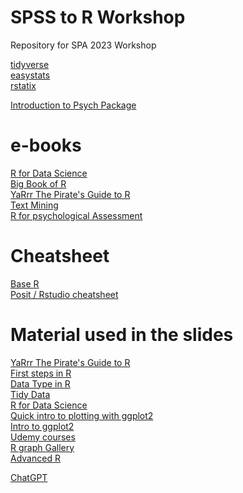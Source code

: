 # SPSS to R Workshop
Repository for SPA 2023 Workshop

[tidyverse](https://www.tidyverse.org/packages/) </br>
[easystats](https://easystats.github.io/easystats/) </br>
[rstatix](https://github.com/kassambara/rstatix) </br>

[Introduction to Psych Package](https://cran.r-project.org/web/packages/psych/vignettes/intro.pdf)


# e-books
[R for Data Science](https://r4ds.had.co.nz/index.html) </br>
[Big Book of R](https://www.bigbookofr.com/) </br>
[YaRrr The Pirate's Guide to R](https://bookdown.org/ndphillips/YaRrr/) </br>
[Text Mining](https://www.tidytextmining.com/) </br>
[R for psychological Assessment](https://psyr.djnavarro.net/index.html) </br>

# Cheatsheet

[Base R](https://iqss.github.io/dss-workshops/R/Rintro/base-r-cheat-sheet.pdf) </br>
[Posit / Rstudio cheatsheet](https://posit.co/resources/cheatsheets/?type=posit-cheatsheets&_page=2/) </br>

# Material used in the slides
[YaRrr The Pirate's Guide to R](https://bookdown.org/ndphillips/YaRrr/) </br>
[First steps in R](http://venus.ifca.unican.es/Rintro/dataStruct.html) </br>
[Data Type in R](https://www.guru99.com/r-data-types-operator.html) </br>
[Tidy Data](https://www.openscapes.org/blog/2020/10/12/tidy-data/) </br>
[R for Data Science](https://r4ds.had.co.nz/index.html) </br>
[Quick intro to plotting with ggplot2](https://towardsdatascience.com/a-quick-introduction-to-ggplot2-d406f83bb9c9) </br>
[Intro to ggplot2](https://uc-r.github.io/ggplot_intro) </br>
[Udemy courses](https://www.udemy.com/course/r-programming/learn/lecture/4721396#learning-tools) </br>
[R graph Gallery](https://r-graph-gallery.com/) </br>
[Advanced R](https://adv-r.hadley.nz/index.html) </br>




[ChatGPT](https://chat.openai.com/chat) </br>

